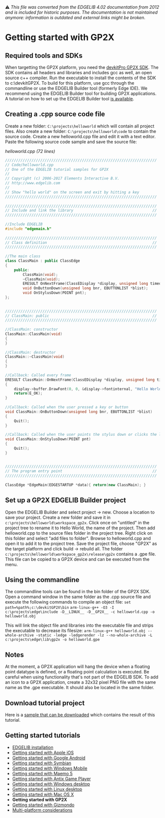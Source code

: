 :warning: _This file was converted from the EDGELIB 4.02 documentation from 2012 and is included for historic purposes. The documentation is not maintained anymore: information is outdated and external links might be broken._

# Getting started with GP2X

## Required tools and SDKs
When targetting the GP2X platform, you need the [devkitPro GP2X SDK](http://sourceforge.net/project/showfiles.php?group_id=114505&package_id=150769&release_id=372057). The SDK contains all headers and libraries and includes gcc as well, an open source c++ compiler. Run the executable to install the contents of the SDK to c:\devkitGP2X. To build for this platform, use gcc through the commandline or use the EDGELIB Builder tool (formerly Edge IDE). We recommend using the EDGELIB Builder tool for building GP2X applications. A tutorial on how to set up the EDGELIB Builder tool [is available](tutorials_edgeide.html).

## Creating a .cpp source code file
Create a new folder: `C:\projects\helloworld` which will contain all project files. Also create a new folder: `C:\projects\helloworld\code` to contain the source code. Create a new helloworld.cpp file and edit it with a text editor. Paste the following source code sample and save the source file:

_helloworld.cpp (72 lines)_
```c++
/////////////////////////////////////////////////////////////////////
// Code/helloworld.cpp
// One of the EDGELIB tutorial samples for GP2X
//
// Copyright (c) 2006-2017 Elements Interactive B.V.
// http://www.edgelib.com
//
// Show "hello world" on the screen and exit by hitting a key
/////////////////////////////////////////////////////////////////////
 
/////////////////////////////////////////////////////////////////////
// Include and link the library                                    //
/////////////////////////////////////////////////////////////////////
 
//Include EDGELIB
#include "edgemain.h"
 
/////////////////////////////////////////////////////////////////////
// Class definition                                                //
/////////////////////////////////////////////////////////////////////
 
//The main class
class ClassMain : public ClassEdge
{
    public:
        ClassMain(void);
        ~ClassMain(void);
        ERESULT OnNextFrame(ClassEDisplay *display, unsigned long timedelta);
        void OnButtonDown(unsigned long bnr, EBUTTONLIST *blist);
        void OnStylusDown(POINT pnt);
};
 
 
/////////////////////////////////////////////////////////////////////
// ClassMain: public                                               //
/////////////////////////////////////////////////////////////////////
 
//ClassMain: constructor
ClassMain::ClassMain(void)
{
}
 
//ClassMain: destructor
ClassMain::~ClassMain(void)
{
}
 
//Callback: Called every frame
ERESULT ClassMain::OnNextFrame(ClassEDisplay *display, unsigned long timedelta)
{
    display->buffer.DrawFont(0, 0, &display->fontinternal, "Hello World!");
    return(E_OK);
}
 
//Callback: Called when the user pressed a key or button
void ClassMain::OnButtonDown(unsigned long bnr, EBUTTONLIST *blist)
{
    Quit();
}
 
//Callback: Called when the user points the stylus down or clicks the left mouse button
void ClassMain::OnStylusDown(POINT pnt)
{
    Quit();
}
 
 
/////////////////////////////////////////////////////////////////////
// The program entry point                                         //
/////////////////////////////////////////////////////////////////////
 
ClassEdge *EdgeMain(EDGESTARTUP *data){ return(new ClassMain); }
```

## Set up a GP2X EDGELIB Builder project
Open the EDGELIB Builder and select project -> new. Choose a location to save your project. Create a new folder and save it in `c:\projects\helloworld\workspace_gp2x`. Click once on "untitled" in the project tree to rename it to Hello World, the name of the project. Then add helloworld.cpp to the source files folder in the project tree. Right click on this folder and select "add files to folder". Browse to helloworld.cpp and open it to add it to the project tree. Save the project file, choose "GP2X" as the target platform and click build -> rebuild all. The folder `c:\projects\helloworld\workspace_gp2x\release\gp2x` contains a .gpe file. This file can be copied to a GP2X device and can be executed from the menu.

## Using the commandline
The commandline tools can be found in the bin folder of the GP2X SDK. Open a command window in the same folder as the .cpp source file and execute the following commands to compile an object file: 
`set path=%path%;c:\devkitGP2X\bin` 
`arm-linux-g++ -O3 -I c:\projects\edge\include -D__LINUX__ -D__GP2X__ -c helloworld.cpp -o helloworld.obj`

This will link the object file and libraries into the executable file and strips the executable to decrease its filesize: 
`arm-linux-g++ helloworld.obj --whole-archive -static -ledge -ledgerender -lz --no-whole-archive -L c:\projects\edge\lib\gp2x -o helloworld.gpe`

## Notes
At the moment, a GP2X application will hang the device when a floating point datatype is defined, or a floating point calculation is executed. Be careful when using functionality that's not part of the EDGELIB SDK. To add an icon to a GP2X application, create a 32x32 pixel PNG file with the same name as the .gpe executable. It should also be located in the same folder.

## Download tutorial project
Here is a [sample that can be downloaded](files/helloworld_gp2x.zip) which contains the result of this tutorial.

## Getting started tutorials
* [EDGELIB installation](tutorials_gettingstarted_edgeinstallation.md)
* [Getting started with Apple iOS](gettingstarted_iphone.md)
* [Getting started with Google Android](gettingstarted_android.md)
* [Getting started with Symbian](gettingstarted_symbian.md)
* [Getting started with Windows Mobile](gettingstarted_windowsmobile.md)
* [Getting started with Maemo 5](gettingstarted_maemo5.md)
* [Getting started with Antix Game Player](gettingstarted_antix.md)
* [Getting started with Windows desktop](gettingstarted_desktop.md)
* [Getting started with Linux desktop](gettingstarted_linux.md)
* [Getting started with Mac OS X](gettingstarted_macosx.md)
* **Getting started with GP2X**
* [Getting started with Gizmondo](gettingstarted_gizmondo.md)
* [Multi-platform considerations](gettingstarted_multiplatform.md)


